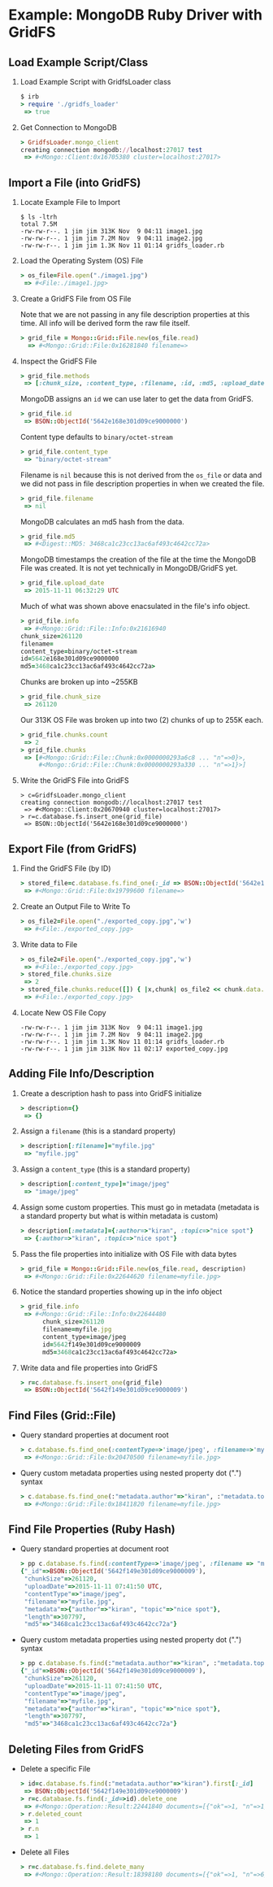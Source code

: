 # Example: MongoDB Ruby Driver with GridFS

## Load Example Script/Class

1. Load Example Script with GridfsLoader class

    ```ruby
    $ irb
    > require './gridfs_loader'
     => true 
    ```

2. Get Connection to MongoDB

    ```ruby
    > GridfsLoader.mongo_client
    creating connection mongodb://localhost:27017 test
     => #<Mongo::Client:0x16705380 cluster=localhost:27017> 
    ```

## Import a File (into GridFS)

1. Locate Example File to Import

    ```shell
    $ ls -ltrh
    total 7.5M
    -rw-rw-r--. 1 jim jim 313K Nov  9 04:11 image1.jpg
    -rw-rw-r--. 1 jim jim 7.2M Nov  9 04:11 image2.jpg
    -rw-rw-r--. 1 jim jim 1.3K Nov 11 01:14 gridfs_loader.rb
    ```
2. Load the Operating System (OS) File

    ```ruby
    > os_file=File.open("./image1.jpg")
     => #<File:./image1.jpg> 
    ```

3. Create a GridFS File from OS File

    Note that we are not passing in any file description properties at this time. All
    info will be derived form the raw file itself.

    ```ruby
    > grid_file = Mongo::Grid::File.new(os_file.read)
      => #<Mongo::Grid::File:0x16281840 filename=> 
    ```

4. Inspect the GridFS File

    ```ruby
    > grid_file.methods
     => [:chunk_size, :content_type, :filename, :id, :md5, :upload_date, :chunks, :data, :info
    ```

    MongoDB assigns an `id` we can use later to get the data from GridFS.

    ```ruby
    > grid_file.id
     => BSON::ObjectId('5642e168e301d09ce9000000') 
    ```

    Content type defaults to `binary/octet-stream`

    ```ruby
    > grid_file.content_type
     => "binary/octet-stream" 
    ```

    Filename is `nil` because this is not derived from the `os_file` or data and we 
    did not pass in file description properties in when we created the file.

    ```ruby
    > grid_file.filename
     => nil 
    ```

    MongoDB calculates an md5 hash from the data.

    ```ruby
    > grid_file.md5
     => #<Digest::MD5: 3468ca1c23cc13ac6af493c4642cc72a> 
    ```

    MongoDB timestamps the creation of the file at the time the MongoDB File was created.
    It is not yet technically in MongoDB/GridFS yet.

    ```ruby
    > grid_file.upload_date
     => 2015-11-11 06:32:29 UTC 
    ```

    Much of what was shown above enacsulated in the file's info object.

    ```ruby
    > grid_file.info
     => #<Mongo::Grid::File::Info:0x21616940 
    chunk_size=261120 
    filename= 
    content_type=binary/octet-stream 
    id=5642e168e301d09ce9000000 
    md5=3468ca1c23cc13ac6af493c4642cc72a> 
    ```

    Chunks are broken up into ~255KB

    ```ruby
    > grid_file.chunk_size
     => 261120 
    ```

    Our 313K OS File was broken up into two (2) chunks of up to 255K each.

    ```ruby
    > grid_file.chunks.count
     => 2 
    > grid_file.chunks
     => [#<Mongo::Grid::File::Chunk:0x0000000293a6c8 ... "n"=>0}>, 
         #<Mongo::Grid::File::Chunk:0x0000000293a330 ... "n"=>1}>] 
    ```

5. Write the GridFS File into GridFS

    ```
    > c=GridfsLoader.mongo_client
    creating connection mongodb://localhost:27017 test
     => #<Mongo::Client:0x20670940 cluster=localhost:27017> 
    > r=c.database.fs.insert_one(grid_file)
     => BSON::ObjectId('5642e168e301d09ce9000000') 
    ```

## Export File (from GridFS)

1. Find the GridFS File (by ID)

    ```ruby
    > stored_file=c.database.fs.find_one(:_id => BSON::ObjectId('5642e168e301d09ce9000000'))
     => #<Mongo::Grid::File:0x19799600 filename=> 
    ```

2. Create an Output File to Write To

    ```ruby
    > os_file2=File.open("./exported_copy.jpg",'w')
     => #<File:./exported_copy.jpg>
    ```

3. Write data to File

    ```ruby
    > os_file2=File.open("./exported_copy.jpg",'w')
     => #<File:./exported_copy.jpg> 
    > stored_file.chunks.size
     => 2 
    > stored_file.chunks.reduce([]) { |x,chunk| os_file2 << chunk.data.data }
     => #<File:./exported_copy.jpg> 
    ```

4. Locate New OS File Copy

    ```shell
    -rw-rw-r--. 1 jim jim 313K Nov  9 04:11 image1.jpg
    -rw-rw-r--. 1 jim jim 7.2M Nov  9 04:11 image2.jpg
    -rw-rw-r--. 1 jim jim 1.3K Nov 11 01:14 gridfs_loader.rb
    -rw-rw-r--. 1 jim jim 313K Nov 11 02:17 exported_copy.jpg
    ```

## Adding File Info/Description

1. Create a description hash to pass into GridFS initialize

    ```ruby
    > description={}
     => {} 
    ```

2. Assign a `filename` (this is a standard property)

    ```ruby
    > description[:filename]="myfile.jpg"
     => "myfile.jpg" 
    ```

3. Assign a `content_type` (this is a standard property)

    ```ruby
    > description[:content_type]="image/jpeg"
     => "image/jpeg" 
    ```

4. Assign some custom properties. This must go in metadata (metadata is a standard property
but what is within metadata is custom)

    ```ruby
    > description[:metadata]={:author=>"kiran", :topic=>"nice spot"}
     => {:author=>"kiran", :topic=>"nice spot"} 
    ```

5. Pass the file properties into initialize with OS File with data bytes

    ```ruby
    > grid_file = Mongo::Grid::File.new(os_file.read, description)
     => #<Mongo::Grid::File:0x22644620 filename=myfile.jpg> 
    ```

6. Notice the standard properties showing up in the info object

    ```ruby
    > grid_file.info
     => #<Mongo::Grid::File::Info:0x22644480 
          chunk_size=261120 
          filename=myfile.jpg 
          content_type=image/jpeg 
          id=5642f149e301d09ce9000009 
          md5=3468ca1c23cc13ac6af493c4642cc72a> 
    ```

7. Write data and file properties into GridFS

    ```ruby
    > r=c.database.fs.insert_one(grid_file)
     => BSON::ObjectId('5642f149e301d09ce9000009') 
    ```

## Find Files (Grid::File)

* Query standard properties at document root

    ```ruby
    > c.database.fs.find_one(:contentType=>'image/jpeg', :filename=>'myfile.jpg')
     => #<Mongo::Grid::File:0x20470500 filename=myfile.jpg> 
    ```

* Query custom metadata properties using nested property dot (".") syntax

    ```ruby
    > c.database.fs.find_one(:"metadata.author"=>"kiran", :"metadata.topic"=>{:$regex=>"spot"})
     => #<Mongo::Grid::File:0x18411820 filename=myfile.jpg> 
    ```

## Find File Properties (Ruby Hash)

* Query standard properties at document root

    ```ruby
    > pp c.database.fs.find(:contentType=>'image/jpeg', :filename => "myfile.jpg").first
    {"_id"=>BSON::ObjectId('5642f149e301d09ce9000009'),
     "chunkSize"=>261120,
     "uploadDate"=>2015-11-11 07:41:50 UTC,
     "contentType"=>"image/jpeg",
     "filename"=>"myfile.jpg",
     "metadata"=>{"author"=>"kiran", "topic"=>"nice spot"},
     "length"=>307797,
     "md5"=>"3468ca1c23cc13ac6af493c4642cc72a"}
    ```

* Query custom metadata properties using nested property dot (".") syntax

    ```ruby
    > pp c.database.fs.find(:"metadata.author"=>"kiran", :"metadata.topic"=>{:$regex=>"spot"}).first
    {"_id"=>BSON::ObjectId('5642f149e301d09ce9000009'),
     "chunkSize"=>261120,
     "uploadDate"=>2015-11-11 07:41:50 UTC,
     "contentType"=>"image/jpeg",
     "filename"=>"myfile.jpg",
     "metadata"=>{"author"=>"kiran", "topic"=>"nice spot"},
     "length"=>307797,
     "md5"=>"3468ca1c23cc13ac6af493c4642cc72a"}
    ```

## Deleting Files from GridFS

* Delete a specific File

    ```ruby
    > id=c.database.fs.find(:"metadata.author"=>"kiran").first[:_id]
     => BSON::ObjectId('5642f149e301d09ce9000009') 
    > r=c.database.fs.find(:_id=>id).delete_one
     => #<Mongo::Operation::Result:22441840 documents=[{"ok"=>1, "n"=>1}]>
    > r.deleted_count
     => 1 
    > r.n
     => 1 
    ```

* Delete all Files

    ```ruby
    > r=c.database.fs.find.delete_many
     => #<Mongo::Operation::Result:18398180 documents=[{"ok"=>1, "n"=>6}]> 
    ```


